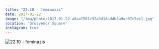 ```yaml
---
title: "22.10 - feminazis"
date: 2017-01-22
image: "/img/photo/2017-01-22-a6aa7561c92a3d18ad4b8a9ac07c5ec1.jpg"
location: "Grosvenor Square"
instagram: true
---
```


![22.10 - feminazis](/img/photo/2017-01-22-a6aa7561c92a3d18ad4b8a9ac07c5ec1.jpg)
